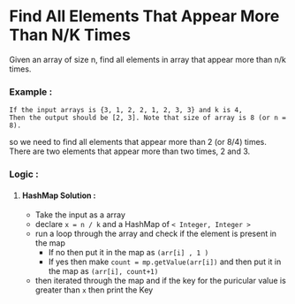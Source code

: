 # Find All Elements That Appear More Than N/K Times

Given an array of size n, find all elements in array that appear more than n/k times.

### Example :
```
If the input arrays is {3, 1, 2, 2, 1, 2, 3, 3} and k is 4, 
Then the output should be [2, 3]. Note that size of array is 8 (or n = 8).
```

so we need to find all elements that appear more than 2 (or 8/4) times. There are two elements that appear more than two times, 2 and 3.

### Logic : 

1. #### HashMap Solution :
    - Take the input as a array
    - declare `x = n / k` and a HashMap of `< Integer, Integer >`
    - run a loop through the array and check if the element is present in the map
        - If no then put it in the map as `(arr[i] , 1 )`
        - If yes then make `count = mp.getValue(arr[i])` and then put it in the map as `(arr[i], count+1)`
    - then iterated through the map and if the key for the puricular value is greater than `x` then print the Key